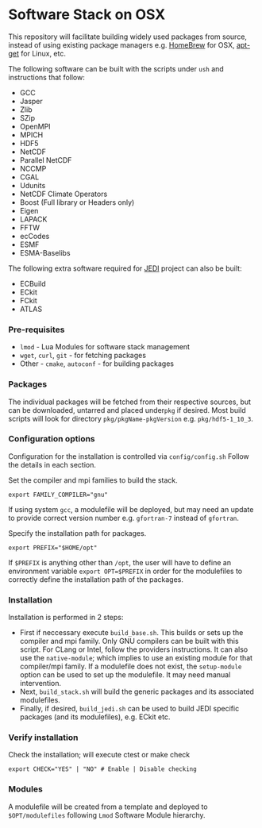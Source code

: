 # Software Stack on OSX

This repository will facilitate building widely used packages from source, instead of using existing package managers e.g. [HomeBrew](https://brew.sh/) for OSX, [apt-get](https://linux.die.net/man/8/apt-get) for Linux, etc.

The following software can be built with the scripts under `ush` and instructions that follow:
* GCC
* Jasper
* Zlib
* SZip
* OpenMPI
* MPICH
* HDF5
* NetCDF
* Parallel NetCDF
* NCCMP
* CGAL
* Udunits
* NetCDF Climate Operators
* Boost (Full library or Headers only)
* Eigen
* LAPACK
* FFTW
* ecCodes
* ESMF
* ESMA-Baselibs

The following extra software required for [JEDI](https://github.com/jcsda/jedi-docs) project can also be built:
* ECBuild
* ECkit
* FCkit
* ATLAS

### Pre-requisites
* `lmod` - Lua Modules for software stack management
* `wget`, `curl`, `git` - for fetching packages
* Other - `cmake`, `autoconf` - for building packages

### Packages
The individual packages will be fetched from their respective sources, but can be downloaded, untarred and placed under`pkg` if desired.  Most build scripts will look for directory `pkg/pkgName-pkgVersion` e.g. `pkg/hdf5-1_10_3`.

### Configuration options
Configuration for the installation is controlled via `config/config.sh`
Follow the details in each section.

Set the compiler and mpi families to build the stack.
```
export FAMILY_COMPILER="gnu"
```
If using system `gcc`, a modulefile will be deployed, but may need an update to provide correct version number e.g. `gfortran-7` instead of `gfortran`.

Specify the installation path for packages.
```
export PREFIX="$HOME/opt"
```
If `$PREFIX` is anything other than `/opt`, the user will have to define an environment variable `export OPT=$PREFIX` in order for the modulefiles to correctly define the installation path of the packages.

### Installation
Installation is performed in 2 steps:
- First if neccessary execute `build_base.sh`.  This builds or sets up the compiler and mpi family.  Only GNU compilers can be built with this script.  For CLang or Intel, follow the providers instructions.  It can also use the `native-module`; which implies to use an existing module for that compiler/mpi family.
If a modulefile does not exist, the `setup-module` option can be used to set up the modulefile.  It may need manual intervention.
- Next, `build_stack.sh` will build the generic packages and its associated modulefiles.
- Finally, if desired, `build_jedi.sh` can be used to build JEDI specific packages (and its modulefiles), e.g. ECkit etc.

### Verify installation
Check the installation; will execute ctest or make check
```
export CHECK="YES" | "NO" # Enable | Disable checking
```
### Modules
A modulefile will be created from a template and deployed to `$OPT/modulefiles` following `Lmod` Software Module hierarchy.
